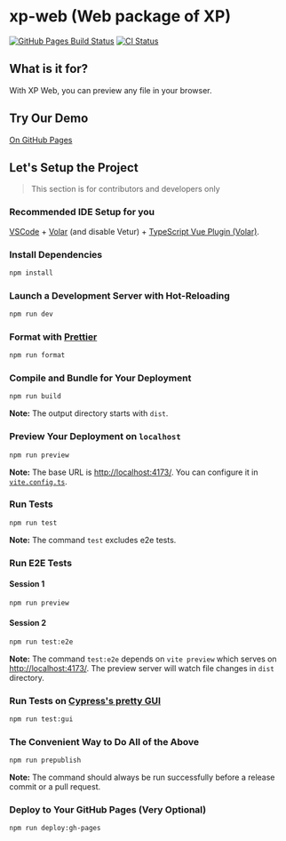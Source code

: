 # xp-web (Web package of XP)

[![GitHub Pages Build Status](https://img.shields.io/github/actions/workflow/status/AsherJingkongChen/xp-web/pages/pages-build-deployment?label=Github%20Pages&logo=GitHub)](https://github.com/AsherJingkongChen/xp-web/actions/workflows/pages/pages-build-deployment) [![CI Status](https://img.shields.io/github/actions/workflow/status/AsherJingkongChen/xp-web/ci.yml?label=CI&logo=GitHub)](https://github.com/AsherJingkongChen/xp-web/actions/workflows/ci)

## What is it for?

With XP Web, you can preview any file in your browser.

## Try Our Demo

[On GitHub Pages](https://asherjingkongchen.github.io/xp-web/)

## Let's Setup the Project

> This section is for contributors and developers only

### Recommended IDE Setup for you

[VSCode](https://code.visualstudio.com/) + [Volar](https://marketplace.visualstudio.com/items?itemName=Vue.volar) (and disable Vetur) + [TypeScript Vue Plugin (Volar)](https://marketplace.visualstudio.com/items?itemName=Vue.vscode-typescript-vue-plugin).

### Install Dependencies

```sh
npm install
```

### Launch a Development Server with Hot-Reloading

```sh
npm run dev
```

### Format with [Prettier](https://prettier.io/)

```sh
npm run format
```

### Compile and Bundle for Your Deployment

```sh
npm run build
```

**Note:** The output directory starts with `dist`.

### Preview Your Deployment on `localhost`

```sh
npm run preview
```

**Note:** The base URL is [http://localhost:4173/](http://localhost:4173/). You can configure it in [`vite.config.ts`](./vite.config.ts).

### Run Tests

```sh
npm run test
```

**Note:** The command `test` excludes e2e tests.

### Run E2E Tests

#### Session 1

```sh
npm run preview
```

#### Session 2

```sh
npm run test:e2e
```

**Note:** The command `test:e2e` depends on `vite preview` which serves on [http://localhost:4173/](http://localhost:4173/). The preview server will watch file changes in `dist` directory.

### Run Tests on [Cypress's pretty GUI](https://www.cypress.io/)

```sh
npm run test:gui
```

### The Convenient Way to Do All of the Above

```sh
npm run prepublish
```

**Note:** The command should always be run successfully before a release commit or a pull request.

### Deploy to Your GitHub Pages (Very Optional)

```sh
npm run deploy:gh-pages
```
